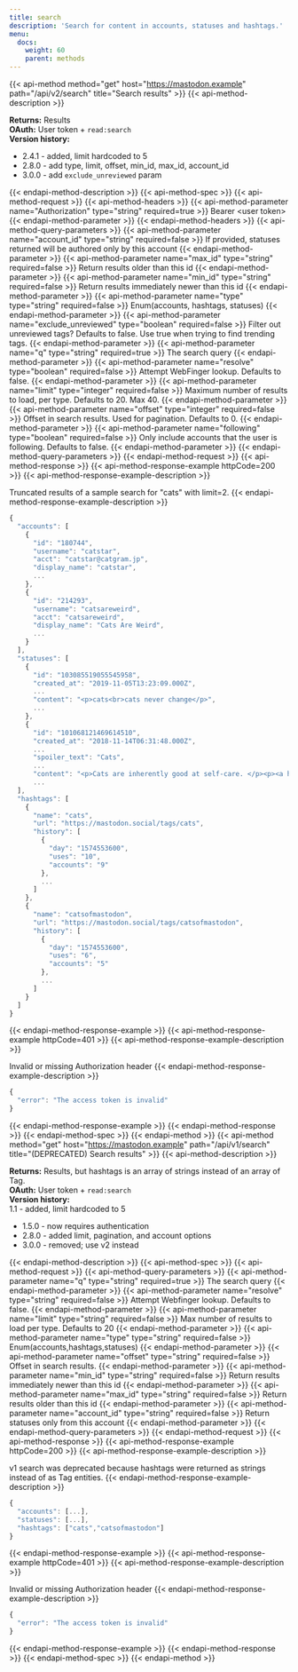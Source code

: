 ```yaml
---
title: search
description: 'Search for content in accounts, statuses and hashtags.'
menu:
  docs:
    weight: 60
    parent: methods
---
```


{{< api-method method="get" host="https://mastodon.example" path="/api/v2/search" title="Search results" >}}
{{< api-method-description >}}

**Returns:** Results\
**OAuth:** User token + `read:search`\
**Version history:**

- 2.4.1 - added, limit hardcoded to 5
- 2.8.0 - add type, limit, offset, min_id, max_id, account_id
- 3.0.0 - add `exclude_unreviewed` param

{{< endapi-method-description >}}
{{< api-method-spec >}}
{{< api-method-request >}}
{{< api-method-headers >}}
{{< api-method-parameter name="Authorization" type="string" required=true >}}
Bearer &lt;user token&gt;
{{< endapi-method-parameter >}}
{{< endapi-method-headers >}}
{{< api-method-query-parameters >}}
{{< api-method-parameter name="account_id" type="string" required=false >}}
If provided, statuses returned will be authored only by this account
{{< endapi-method-parameter >}}
{{< api-method-parameter name="max_id" type="string" required=false >}}
Return results older than this id
{{< endapi-method-parameter >}}
{{< api-method-parameter name="min_id" type="string" required=false >}}
Return results immediately newer than this id
{{< endapi-method-parameter >}}
{{< api-method-parameter name="type" type="string" required=false >}}
Enum\(accounts, hashtags, statuses\)
{{< endapi-method-parameter >}}
{{< api-method-parameter name="exclude_unreviewed" type="boolean" required=false >}}
Filter out unreviewed tags? Defaults to false. Use true when trying to find trending tags.
{{< endapi-method-parameter >}}
{{< api-method-parameter name="q" type="string" required=true >}}
The search query
{{< endapi-method-parameter >}}
{{< api-method-parameter name="resolve" type="boolean" required=false >}}
Attempt WebFinger lookup. Defaults to false.
{{< endapi-method-parameter >}}
{{< api-method-parameter name="limit" type="integer" required=false >}}
Maximum number of results to load, per type. Defaults to 20. Max 40.
{{< endapi-method-parameter >}}
{{< api-method-parameter name="offset" type="integer" required=false >}}
Offset in search results. Used for pagination. Defaults to 0.
{{< endapi-method-parameter >}}
{{< api-method-parameter name="following" type="boolean" required=false >}}
Only include accounts that the user is following. Defaults to false.
{{< endapi-method-parameter >}}
{{< endapi-method-query-parameters >}}
{{< endapi-method-request >}}
{{< api-method-response >}}
{{< api-method-response-example httpCode=200 >}}
{{< api-method-response-example-description >}}

Truncated results of a sample search for "cats" with limit=2.
{{< endapi-method-response-example-description >}}


```javascript
{
  "accounts": [
    {
      "id": "180744",
      "username": "catstar",
      "acct": "catstar@catgram.jp",
      "display_name": "catstar",
      ...
    },
    {
      "id": "214293",
      "username": "catsareweird",
      "acct": "catsareweird",
      "display_name": "Cats Are Weird",
      ...
    }
  ],
  "statuses": [
    {
      "id": "103085519055545958",
      "created_at": "2019-11-05T13:23:09.000Z",
      ...
      "content": "<p>cats<br>cats never change</p>",
      ...
    },
    {
      "id": "101068121469614510",
      "created_at": "2018-11-14T06:31:48.000Z",
      ...
      "spoiler_text": "Cats",
      ...
      "content": "<p>Cats are inherently good at self-care. </p><p><a href=\"https://mspsocial.net/tags/cats\" class=\"mention hashtag\" rel=\"nofollow noopener noreferrer\" target=\"_blank\">#<span>cats</span></a></p>",
      ...
  ],
  "hashtags": [
    {
      "name": "cats",
      "url": "https://mastodon.social/tags/cats",
      "history": [
        {
          "day": "1574553600",
          "uses": "10",
          "accounts": "9"
        },
        ...
      ]
    },
    {
      "name": "catsofmastodon",
      "url": "https://mastodon.social/tags/catsofmastodon",
      "history": [
        {
          "day": "1574553600",
          "uses": "6",
          "accounts": "5"
        },
        ...
      ]
    }
  ]
}
```
{{< endapi-method-response-example >}}
{{< api-method-response-example httpCode=401 >}}
{{< api-method-response-example-description >}}

Invalid or missing Authorization header
{{< endapi-method-response-example-description >}}


```javascript
{
  "error": "The access token is invalid"
}
```
{{< endapi-method-response-example >}}
{{< endapi-method-response >}}
{{< endapi-method-spec >}}
{{< endapi-method >}}
{{< api-method method="get" host="https://mastodon.example" path="/api/v1/search" title="\(DEPRECATED\) Search results" >}}
{{< api-method-description >}}

**Returns:** Results, but hashtags is an array of strings instead of an array of Tag.\
**OAuth:** User token + `read:search`\
**Version history:**\
1.1 - added, limit hardcoded to 5
- 1.5.0 - now requires authentication
- 2.8.0 - added limit, pagination, and account options
- 3.0.0 - removed; use v2 instead

{{< endapi-method-description >}}
{{< api-method-spec >}}
{{< api-method-request >}}
{{< api-method-query-parameters >}}
{{< api-method-parameter name="q" type="string" required=true >}}
The search query
{{< endapi-method-parameter >}}
{{< api-method-parameter name="resolve" type="string" required=false >}}
Attempt Webfinger lookup. Defaults to false.
{{< endapi-method-parameter >}}
{{< api-method-parameter name="limit" type="string" required=false >}}
Max number of results to load per type. Defaults to 20
{{< endapi-method-parameter >}}
{{< api-method-parameter name="type" type="string" required=false >}}
Enum\(accounts,hashtags,statuses\)
{{< endapi-method-parameter >}}
{{< api-method-parameter name="offset" type="string" required=false >}}
Offset in search results.
{{< endapi-method-parameter >}}
{{< api-method-parameter name="min_id" type="string" required=false >}}
Return results immediately newer than this id
{{< endapi-method-parameter >}}
{{< api-method-parameter name="max_id" type="string" required=false >}}
Return results older than this id
{{< endapi-method-parameter >}}
{{< api-method-parameter name="account_id" type="string" required=false >}}
Return statuses only from this account
{{< endapi-method-parameter >}}
{{< endapi-method-query-parameters >}}
{{< endapi-method-request >}}
{{< api-method-response >}}
{{< api-method-response-example httpCode=200 >}}
{{< api-method-response-example-description >}}

v1 search was deprecated because hashtags were returned as strings instead of as Tag entities.
{{< endapi-method-response-example-description >}}


```javascript
{
  "accounts": [...],
  "statuses": [...],
  "hashtags": ["cats","catsofmastodon"]
}
```
{{< endapi-method-response-example >}}
{{< api-method-response-example httpCode=401 >}}
{{< api-method-response-example-description >}}

Invalid or missing Authorization header
{{< endapi-method-response-example-description >}}


```javascript
{
  "error": "The access token is invalid"
}
```
{{< endapi-method-response-example >}}
{{< endapi-method-response >}}
{{< endapi-method-spec >}}
{{< endapi-method >}}


